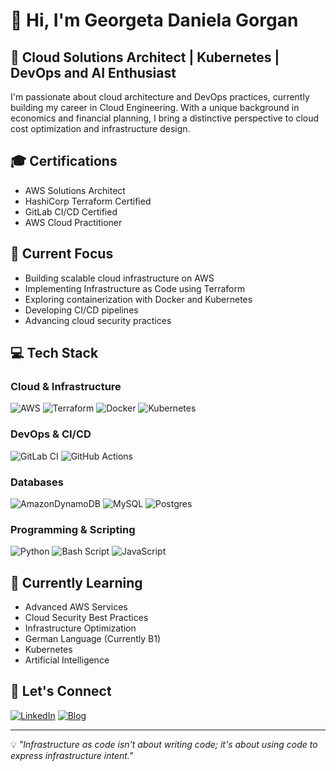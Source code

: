 # 👋 Hi, I'm Georgeta Daniela Gorgan

## 🚀 Cloud Solutions Architect | Kubernetes | DevOps and AI Enthusiast

I'm passionate about cloud architecture and DevOps practices, currently building my career in Cloud Engineering. With a unique background in economics and financial planning, I bring a distinctive perspective to cloud cost optimization and infrastructure design.

## 🎓 Certifications
- AWS Solutions Architect
- HashiCorp Terraform Certified
- GitLab CI/CD Certified
- AWS Cloud Practitioner

## 🔭 Current Focus
- Building scalable cloud infrastructure on AWS
- Implementing Infrastructure as Code using Terraform
- Exploring containerization with Docker and Kubernetes
- Developing CI/CD pipelines
- Advancing cloud security practices

## 💻 Tech Stack

### Cloud & Infrastructure
![AWS](https://img.shields.io/badge/AWS-%23FF9900.svg?style=plastic&logo=amazon-aws&logoColor=white)
![Terraform](https://img.shields.io/badge/terraform-%235835CC.svg?style=plastic&logo=terraform&logoColor=white)
![Docker](https://img.shields.io/badge/docker-%230db7ed.svg?style=plastic&logo=docker&logoColor=white)
![Kubernetes](https://img.shields.io/badge/kubernetes-%23326ce5.svg?style=plastic&logo=kubernetes&logoColor=white)

### DevOps & CI/CD
![GitLab CI](https://img.shields.io/badge/gitlab%20CI-%23181717.svg?style=plastic&logo=gitlab&logoColor=white)
![GitHub Actions](https://img.shields.io/badge/github%20actions-%232671E5.svg?style=plastic&logo=githubactions&logoColor=white)

### Databases
![AmazonDynamoDB](https://img.shields.io/badge/Amazon%20DynamoDB-4053D6?style=plastic&logo=Amazon%20DynamoDB&logoColor=white)
![MySQL](https://img.shields.io/badge/mysql-4479A1.svg?style=plastic&logo=mysql&logoColor=white)
![Postgres](https://img.shields.io/badge/postgres-%23316192.svg?style=plastic&logo=postgresql&logoColor=white)

### Programming & Scripting
![Python](https://img.shields.io/badge/python-3670A0?style=plastic&logo=python&logoColor=ffdd54)
![Bash Script](https://img.shields.io/badge/bash_script-%23121011.svg?style=plastic&logo=gnu-bash&logoColor=white)
![JavaScript](https://img.shields.io/badge/javascript-%23323330.svg?style=plastic&logo=javascript&logoColor=%23F7DF1E)

## 🌱 Currently Learning
- Advanced AWS Services
- Cloud Security Best Practices
- Infrastructure Optimization
- German Language (Currently B1)
- Kubernetes
- Artificial Intelligence

## 🤝 Let's Connect
[![LinkedIn](https://img.shields.io/badge/LinkedIn-%230077B5.svg?logo=linkedin&logoColor=white)](https://linkedin.com/in/georgeta-daniela-gorgan-8a350631b/)
[![Blog](https://img.shields.io/badge/Blog-2962FF?style=flat&logo=hashnode&logoColor=white)](https://bitmaker.hashnode.dev/)

---
💡 *"Infrastructure as code isn't about writing code; it's about using code to express infrastructure intent."*
